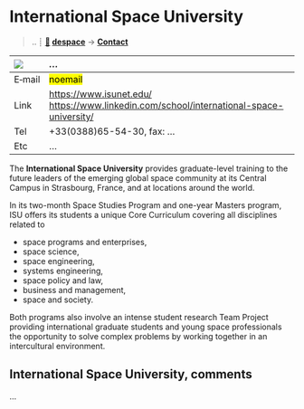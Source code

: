 # International Space University
> .. ┊ **[🚀](../index/index.md) [despace](index.md)** → **[Contact](contact.md)**

|[![](f/contact//_logo1_thumb.jpg)](f/contact//_logo1.png)|*…*|
|:--|:--|
|E‑mail| <mark>noemail</mark> |
|Link| <https://www.isunet.edu/><br> <https://www.linkedin.com/school/international-space-university/> |
|Tel| +33(0388)65-54-30, fax: … |
|Etc| … |

The **International Space University** provides graduate-level training to the future leaders of the emerging global space community at its Central Campus in Strasbourg, France, and at locations around the world.

In its two-month Space Studies Program and one-year Masters program, ISU offers its students a unique Core Curriculum covering all disciplines related to

   - space programs and enterprises,
   - space science,
   - space engineering,
   - systems engineering,
   - space policy and law,
   - business and management,
   - space and society.

Both programs also involve an intense student research Team Project providing international graduate students and young space professionals the opportunity to solve complex problems by working together in an intercultural environment.

<p style="page-break-after:always"> </p>

## International Space University, comments

…

